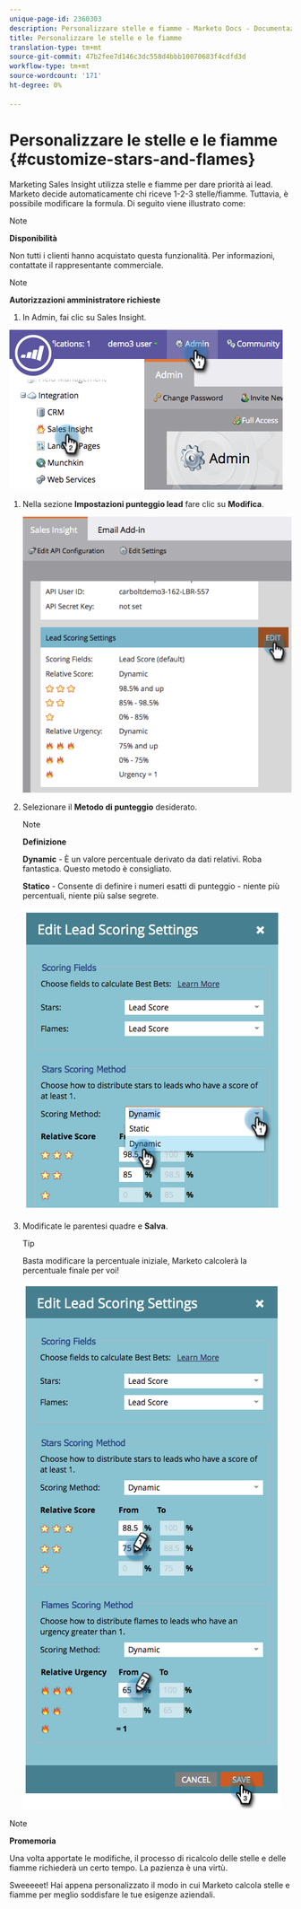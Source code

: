 ```yaml
---
unique-page-id: 2360303
description: Personalizzare stelle e fiamme - Marketo Docs - Documentazione prodotto
title: Personalizzare le stelle e le fiamme
translation-type: tm+mt
source-git-commit: 47b2fee7d146c3dc558d4bbb10070683f4cdfd3d
workflow-type: tm+mt
source-wordcount: '171'
ht-degree: 0%

---
```



# Personalizzare le stelle e le fiamme {#customize-stars-and-flames}

Marketing Sales Insight utilizza stelle e fiamme per dare priorità ai lead. Marketo decide automaticamente chi riceve 1-2-3 stelle/fiamme. Tuttavia, è possibile modificare la formula. Di seguito viene illustrato come:

>[!NOTE]
>
>**Disponibilità**
>
>Non tutti i clienti hanno acquistato questa funzionalità. Per informazioni, contattate il rappresentante commerciale.

>[!NOTE]
>
>**Autorizzazioni amministratore richieste**

1. In Admin, fai clic su Sales Insight.

![](assets/image2014-9-16-13-3a38-3a6.png)

1. Nella sezione **Impostazioni punteggio lead** fare clic su **Modifica**.

   ![](assets/image2014-9-16-13-3a38-3a17.png)

1. Selezionare il **Metodo di punteggio** desiderato.

   >[!NOTE]
   >
   >**Definizione**
   >
   >
   >**Dynamic**  - È un valore percentuale derivato da dati [ ](priority-urgency-relative-score-and-best-bets.md)relativi. Roba fantastica. Questo metodo è consigliato.
   >
   >
   >**Statico**  - Consente di definire i numeri esatti di punteggio - niente più percentuali, niente più salse segrete.

   ![](assets/image2014-9-16-13-3a38-3a31.png)

1. Modificate le parentesi quadre e **Salva**.

   >[!TIP]
   >
   >
   >Basta modificare la percentuale iniziale, Marketo calcolerà la percentuale finale per voi!

   ![](assets/image2014-9-16-13-3a38-3a49.png)

>[!NOTE]
>
>**Promemoria**
>
>Una volta apportate le modifiche, il processo di ricalcolo delle stelle e delle fiamme richiederà un certo tempo. La pazienza è una virtù.

Sweeeeet! Hai appena personalizzato il modo in cui Marketo calcola stelle e fiamme per meglio soddisfare le tue esigenze aziendali.